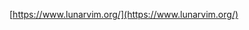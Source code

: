 [https://www.lunarvim.org/](https://www.lunarvim.org/)

<br />

<img alt="" src="https://github.com/0xb0b1/dotfiles/blob/main/.config/lvim/2022-11-28-154326_1920x1080_scrot.png" />
